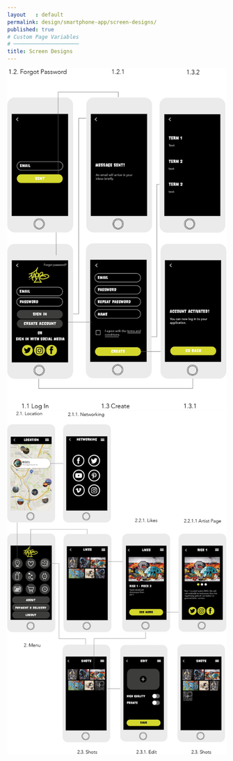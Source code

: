 ```yaml
---
layout   : default
permalink: design/smartphone-app/screen-designs/
published: true
# Custom Page Variables
# ─────────────────────
title: Screen Designs
---
```

<img src="../../assets/Images/SM_screen.png">
<img src="../../assets/Images/SM_screen2.png">